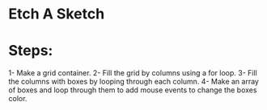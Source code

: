 # Etch A Sketch

# Steps:
1- Make a grid container.
2- Fill the grid by columns using a for loop.
3- Fill the columns with boxes by looping through each column.
4- Make an array of boxes and loop through them to add mouse events to change the boxes color.
